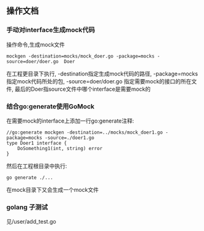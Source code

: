 <!--
 * @Author: zhounanjun
 * @Date: 2022-04-22 12:21:43
 * @LastEditors: zhounanjun
 * @LastEditTime: 2022-04-22 23:06:15
 * @Description: 请填写简介
-->

## 操作文档
### 手动对interface生成mock代码

操作命令,生成mock文件
```
mockgen -destination=mocks/mock_doer.go -package=mocks -source=doer/doer.go  Doer
```
在工程更目录下执行, -destination指定生成mock代码的路径, -package=mocks 指定mock代码所处的包, -source=doer/doer.go 指定需要mock的接口的所在文件, 最后的Doer指source文件中哪个interface是需要mock的

### 结合go:generate使用GoMock
在需要mock的interface上添加一行go:generate注释:
```
//go:generate mockgen -destination=../mocks/mock_doer1.go -package=mocks -source=./doer1.go
type Doer1 interface {
	DoSomething1(int, string) error
}
```
然后在工程根目录中执行:
```
go generate ./...
```
在mock目录下又会生成一个mock文件

### golang 子测试
见/user/add_test.go